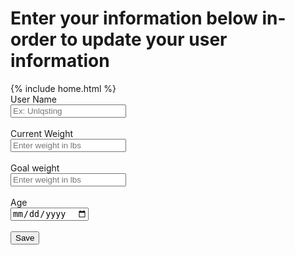 # Enter your information below in-order to update your user information

<head>
    <meta charset="UTF-8">
    <meta http-equiv="X-UA-Compatible" content="IE=edge">
    <meta name="viewport" content="width=device-width, initial-scale=1.0">
    <title>User Customization</title>
    {% include home.html %}
    <link rel="stylesheet" href="customize.css">
</head>

<body>
    <div class="customWrap">
        <div class="userData">
          <form action="createUser()">
            <label for="username">User Name</label><br>
            <input type="text" id="user" placeholder="Ex: Unlqsting"><br><br>
            <!--  -->
            <label for="cWeight">Current Weight</label><br>
            <input type="number" id="cWeight" placeholder="Enter weight in lbs" min="50"><br><br>
            <!--  -->
            <label for="gWeight">Goal weight</label><br>
            <input type="number" id="gWeight" placeholder="Enter weight in lbs" min="50"><br><br>
            <!--  -->
            <label for="age">Age</label><br>
            <input type="date" id="age" placeholder="Enter your age"><br><br>
            <!--  -->
            <input type="submit" value="Save">
          </form>              
        </div>
    </div>
</body>

<script src="customize.js"></script>
